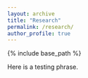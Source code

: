 ```yaml
---
layout: archive
title: "Research"
permalink: /research/
author_profile: true
---
```


{% include base_path %}

Here is a testing phrase.